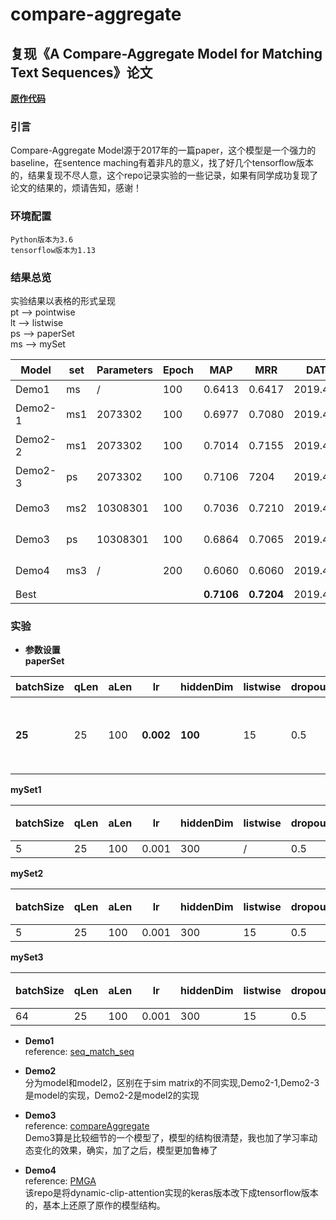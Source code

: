 # compare-aggregate
## 复现《A Compare-Aggregate Model for Matching Text Sequences》论文
[**原作代码**](https://github.com/shuohangwang/SeqMatchSeq/blob/master/wikiqa/compAggWikiqa.lua)
### 引言
Compare-Aggregate Model源于2017年的一篇paper，这个模型是一个强力的baseline，在sentence maching有着非凡的意义，找了好几个tensorflow版本的，结果复现不尽人意，这个repo记录实验的一些记录，如果有同学成功复现了论文的结果的，烦请告知，感谢！

### 环境配置
    
    Python版本为3.6  
    tensorflow版本为1.13  
  
### 结果总览
实验结果以表格的形式呈现  
pt --> pointwise  
lt --> listwise  
ps --> paperSet  
ms --> mySet  

|Model|set|Parameters|Epoch|MAP|MRR|DATE|Datatype|备注|  
|-|-|-|-|-|-|-|-|-|
|Demo1|ms|/|100|0.6413|0.6417|2019.4.23|pt|无|
|Demo2-1|ms1|2073302|100|0.6977|0.7080|2019.4.23|pt|验证集达到0.77/0.78|
|Demo2-2|ms1|2073302|100|0.7014|0.7155|2019.4.24|pt|验证集达到0.75/0.76|
|Demo2-3|ps|2073302|100|0.7106|7204|2019.4.24|pt|验证集达到0.75/0.76|
|Demo3|ms2|10308301|100|0.7036|0.7210|2019.4.24|lt|验证集达到0.72/0.73|
|Demo3|ps|10308301|100|0.6864|0.7065|2019.4.24|lt|验证集达到0.684/0.694|
|Demo4|ms3|/|200|0.6060|0.6060|2019.4.25|lt|验证集达到0.680/0.680|
|Best||||**0.7106**|**0.7204**|2019.4.25|||



### 实验
- **参数设置**  
**paperSet**  

|batchSize|qLen|aLen|lr|hiddenDim|listwise|dropout|备注|  
|-|-|-|-|-|-|-|-|
|**25**|25|100|**0.002**|**100**|15|0.5|句子长度，listwise，dropout自己设定|

**mySet1**  

|batchSize|qLen|aLen|lr|hiddenDim|listwise|dropout|备注|  
|-|-|-|-|-|-|-|-|
|5|25|100|0.001|300|/|0.5|/|

**mySet2**  

|batchSize|qLen|aLen|lr|hiddenDim|listwise|dropout|备注|  
|-|-|-|-|-|-|-|-|
|5|25|100|0.001|300|15|0.5|/|

**mySet3**  

|batchSize|qLen|aLen|lr|hiddenDim|listwise|dropout|备注|  
|-|-|-|-|-|-|-|-|
|64|25|100|0.001|300|15|0.5|/|

- **Demo1**  
reference: [seq_match_seq](https://github.com/WenRichard/Question_Answering_Models/tree/master/cQA/seq_match_seq)

- **Demo2**  
分为model和model2，区别在于sim matrix的不同实现,Demo2-1,Demo2-3是model的实现，Demo2-2是model2的实现  

- **Demo3**  
reference: [compareAggregate](https://github.com/UKPLab/aaai2019-coala-cqa-answer-selection/blob/c4fcf77373cd86a9a043c38ae9ab0dc1882a6b17/experiment/qa_pairwise/model/__init__.py)  
Demo3算是比较细节的一个模型了，模型的结构很清楚，我也加了学习率动态变化的效果，确实，加了之后，模型更加鲁棒了  

- **Demo4**  
reference: [PMGA](https://github.com/laox1ao/PMGA)  
该repo是将dynamic-clip-attention实现的keras版本改下成tensorflow版本的，基本上还原了原作的模型结构。  

